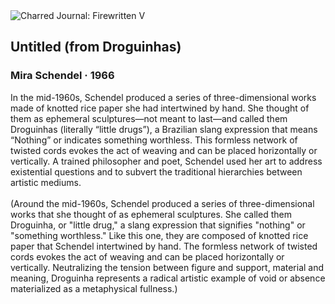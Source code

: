 <div class="artwork-of-the-day">
  <div class="container">
    <div class="img-wrapper">
      <img
        src="https://uploads4.wikiart.org/images/mira-schendel/untitled-from-droguinhas-1966.jpg"
        alt="Charred Journal: Firewritten V" />
    </div>
    <div class="artwork-detail">
      <div class="artwork-origin"> 
        <h2 class="artwork-name">Untitled (from Droguinhas)</h2>
        <h3 class="artist">
          Mira Schendel
                    ·  1966
        </h3>
      </div>
      <p class="description">
        <span class="artwork-description-text ng-binding" ng-bind-html="viewModel.ArtworkOfTheDay.Description | unsafe">In the mid-1960s, Schendel produced a series of three-dimensional works made of knotted rice paper she had intertwined by hand. She thought of them as ephemeral sculptures—not meant to last—and called them Droguinhas (literally “little drugs”), a Brazilian slang expression that means “Nothing” or indicates something worthless. This formless network of twisted cords evokes the act of weaving and can be placed horizontally or vertically. A trained philosopher and poet, Schendel used her art to address existential questions and to subvert the traditional hierarchies between artistic mediums.
<br>
<br>(Around the mid-1960s, Schendel produced a series of three-dimensional works that she thought of as ephemeral sculptures. She called them Droguinha, or "little drug," a slang expression that signifies "nothing" or "something worthless." Like this one, they are composed of knotted rice paper that Schendel intertwined by hand. The formless network of twisted cords evokes the act of weaving and can be placed horizontally or vertically. Neutralizing the tension between figure and support, material and meaning, Droguinha represents a radical artistic example of void or absence materialized as a metaphysical fullness.)</span>
                        <div class="text-shadow-container" ng-show="showShadow" style=""></div>
      </p>
    </div>
  </div>

</div>
